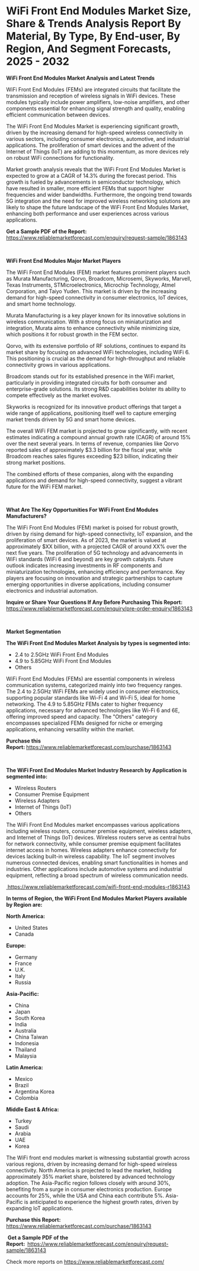 <p><h1>WiFi Front End Modules Market Size, Share & Trends Analysis Report By Material, By Type, By End-user, By Region, And Segment Forecasts, 2025 - 2032</h1></p><p><strong>WiFi Front End Modules Market Analysis and Latest Trends</strong></p>
<p><p>WiFi Front End Modules (FEMs) are integrated circuits that facilitate the transmission and reception of wireless signals in WiFi devices. These modules typically include power amplifiers, low-noise amplifiers, and other components essential for enhancing signal strength and quality, enabling efficient communication between devices.</p><p>The WiFi Front End Modules Market is experiencing significant growth, driven by the increasing demand for high-speed wireless connectivity in various sectors, including consumer electronics, automotive, and industrial applications. The proliferation of smart devices and the advent of the Internet of Things (IoT) are adding to this momentum, as more devices rely on robust WiFi connections for functionality.</p><p>Market growth analysis reveals that the WiFi Front End Modules Market is expected to grow at a CAGR of 14.3% during the forecast period. This growth is fueled by advancements in semiconductor technology, which have resulted in smaller, more efficient FEMs that support higher frequencies and wider bandwidths. Furthermore, the ongoing trend towards 5G integration and the need for improved wireless networking solutions are likely to shape the future landscape of the WiFi Front End Modules Market, enhancing both performance and user experiences across various applications.</p></p>
<p><strong>Get a Sample PDF of the Report:&nbsp;</strong> <a href="https://www.reliablemarketforecast.com/enquiry/request-sample/1863143?utm_campaign=1789&utm_medium=2&utm_source=Github&utm_content=ia&utm_term=27032025&utm_id=wifi-front-end-modules">https://www.reliablemarketforecast.com/enquiry/request-sample/1863143</a></p>
<p>&nbsp;</p>
<p><strong>WiFi Front End Modules Major Market Players</strong></p>
<p><p>The WiFi Front End Modules (FEM) market features prominent players such as Murata Manufacturing, Qorvo, Broadcom, Microsemi, Skyworks, Marvell, Texas Instruments, STMicroelectronics, Microchip Technology, Atmel Corporation, and Taiyo Yuden. This market is driven by the increasing demand for high-speed connectivity in consumer electronics, IoT devices, and smart home technology.</p><p>Murata Manufacturing is a key player known for its innovative solutions in wireless communication. With a strong focus on miniaturization and integration, Murata aims to enhance connectivity while minimizing size, which positions it for robust growth in the FEM sector.</p><p>Qorvo, with its extensive portfolio of RF solutions, continues to expand its market share by focusing on advanced WiFi technologies, including WiFi 6. This positioning is crucial as the demand for high-throughput and reliable connectivity grows in various applications.</p><p>Broadcom stands out for its established presence in the WiFi market, particularly in providing integrated circuits for both consumer and enterprise-grade solutions. Its strong R&D capabilities bolster its ability to compete effectively as the market evolves.</p><p>Skyworks is recognized for its innovative product offerings that target a wide range of applications, positioning itself well to capture emerging market trends driven by 5G and smart home devices.</p><p>The overall WiFi FEM market is projected to grow significantly, with recent estimates indicating a compound annual growth rate (CAGR) of around 15% over the next several years. In terms of revenue, companies like Qorvo reported sales of approximately $3.3 billion for the fiscal year, while Broadcom reaches sales figures exceeding $23 billion, indicating their strong market positions.</p><p>The combined efforts of these companies, along with the expanding applications and demand for high-speed connectivity, suggest a vibrant future for the WiFi FEM market.</p></p>
<p>&nbsp;</p>
<p><strong>What Are The Key Opportunities For WiFi Front End Modules Manufacturers?</strong></p>
<p><p>The WiFi Front End Modules (FEM) market is poised for robust growth, driven by rising demand for high-speed connectivity, IoT expansion, and the proliferation of smart devices. As of 2023, the market is valued at approximately $XX billion, with a projected CAGR of around XX% over the next five years. The proliferation of 5G technology and advancements in WiFi standards (WiFi 6 and beyond) are key growth catalysts. Future outlook indicates increasing investments in RF components and miniaturization technologies, enhancing efficiency and performance. Key players are focusing on innovation and strategic partnerships to capture emerging opportunities in diverse applications, including consumer electronics and industrial automation.</p></p>
<p><strong>Inquire or Share Your Questions If Any Before Purchasing This Report:</strong> <a href="https://www.reliablemarketforecast.com/enquiry/pre-order-enquiry/1863143?utm_campaign=1789&utm_medium=2&utm_source=Github&utm_content=ia&utm_term=27032025&utm_id=wifi-front-end-modules">https://www.reliablemarketforecast.com/enquiry/pre-order-enquiry/1863143</a></p>
<p>&nbsp;</p>
<p><strong>Market Segmentation</strong></p>
<p><strong>The WiFi Front End Modules Market Analysis by types is segmented into:</strong></p>
<p><ul><li>2.4 to 2.5GHz WiFi Front End Modules</li><li>4.9 to 5.85GHz WiFi Front End Modules</li><li>Others</li></ul></p>
<p><p>WiFi Front End Modules (FEMs) are essential components in wireless communication systems, categorized mainly into two frequency ranges. The 2.4 to 2.5GHz WiFi FEMs are widely used in consumer electronics, supporting popular standards like Wi-Fi 4 and Wi-Fi 5, ideal for home networking. The 4.9 to 5.85GHz FEMs cater to higher frequency applications, necessary for advanced technologies like Wi-Fi 6 and 6E, offering improved speed and capacity. The "Others" category encompasses specialized FEMs designed for niche or emerging applications, enhancing versatility within the market.</p></p>
<p><strong>Purchase this Report:&nbsp;</strong><a href="https://www.reliablemarketforecast.com/purchase/1863143?utm_campaign=1789&utm_medium=2&utm_source=Github&utm_content=ia&utm_term=27032025&utm_id=wifi-front-end-modules">https://www.reliablemarketforecast.com/purchase/1863143</a></p>
<p>&nbsp;</p>
<p><strong>The WiFi Front End Modules Market Industry Research by Application is segmented into:</strong></p>
<p><ul><li>Wireless Routers</li><li>Consumer Premise Equipment</li><li>Wireless Adapters</li><li>Internet of Things (IoT)</li><li>Others</li></ul></p>
<p><p>The WiFi Front End Modules market encompasses various applications including wireless routers, consumer premise equipment, wireless adapters, and Internet of Things (IoT) devices. Wireless routers serve as central hubs for network connectivity, while consumer premise equipment facilitates internet access in homes. Wireless adapters enhance connectivity for devices lacking built-in wireless capability. The IoT segment involves numerous connected devices, enabling smart functionalities in homes and industries. Other applications include automotive systems and industrial equipment, reflecting a broad spectrum of wireless communication needs.</p></p>
<p><a href="https://www.reliablemarketforecast.com/wifi-front-end-modules-r1863143?utm_campaign=1789&utm_medium=2&utm_source=Github&utm_content=ia&utm_term=27032025&utm_id=wifi-front-end-modules">&nbsp;https://www.reliablemarketforecast.com/wifi-front-end-modules-r1863143</a></p>
<p><strong>In terms of Region, the WiFi Front End Modules Market Players available by Region are:</strong></p>
<p>
    <p> <strong> North America: </strong>
        <ul>
            <li>United States</li>
            <li>Canada</li>
        </ul>
        </p> 
    <p> <strong> Europe: </strong>
        <ul>
            <li>Germany</li>
            <li>France</li>
            <li>U.K.</li>
            <li>Italy</li>
            <li>Russia</li>
        </ul>
        </p> 
    <p> <strong> Asia-Pacific: </strong>
        <ul>
            <li>China</li>
            <li>Japan</li>
            <li>South Korea</li>
            <li>India</li>
            <li>Australia</li>
            <li>China Taiwan</li>
            <li>Indonesia</li>
            <li>Thailand</li>
            <li>Malaysia</li>
        </ul>
        </p> 
    <p> <strong> Latin America: </strong>
        <ul>
            <li>Mexico</li>
            <li>Brazil</li>
            <li>Argentina Korea</li>
            <li>Colombia</li>
        </ul>
        </p> 
    <p> <strong> Middle East & Africa: </strong>
        <ul>
            <li>Turkey</li>
            <li>Saudi</li>
            <li>Arabia</li>
            <li>UAE</li>
            <li>Korea</li>
        </ul>
    </p>
    </p>
<p><p>The WiFi front end modules market is witnessing substantial growth across various regions, driven by increasing demand for high-speed wireless connectivity. North America is projected to lead the market, holding approximately 35% market share, bolstered by advanced technology adoption. The Asia-Pacific region follows closely with around 30%, benefiting from a surge in consumer electronics production. Europe accounts for 25%, while the USA and China each contribute 5%. Asia-Pacific is anticipated to experience the highest growth rates, driven by expanding IoT applications.</p></p>
<p><strong>Purchase this Report: </strong><a href="https://www.reliablemarketforecast.com/purchase/1863143?utm_campaign=1789&utm_medium=2&utm_source=Github&utm_content=ia&utm_term=27032025&utm_id=wifi-front-end-modules">https://www.reliablemarketforecast.com/purchase/1863143</a></p>
<p>&nbsp;<strong>Get a Sample PDF of the Report:&nbsp;&nbsp;</strong><a href="https://www.reliablemarketforecast.com/enquiry/request-sample/1863143?utm_campaign=1789&utm_medium=2&utm_source=Github&utm_content=ia&utm_term=27032025&utm_id=wifi-front-end-modules">https://www.reliablemarketforecast.com/enquiry/request-sample/1863143</a></p>
<p><strong></strong></p>
<p>Check more reports on <a href="https://www.reliablemarketforecast.com/?utm_campaign=1789&utm_medium=2&utm_source=Github&utm_content=ia&utm_term=27032025&utm_id=wifi-front-end-modules">https://www.reliablemarketforecast.com/</a></p>